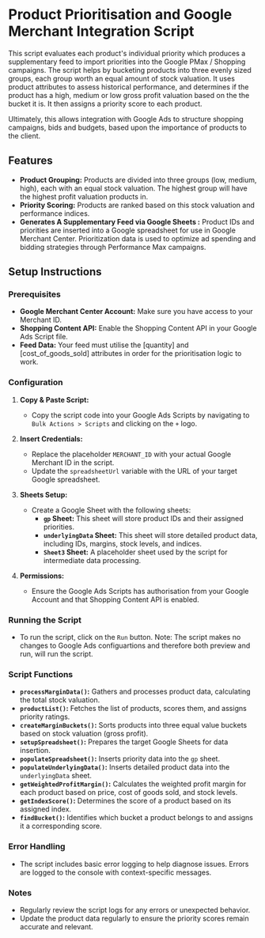 # Product Prioritisation and Google Merchant Integration Script

This script evaluates each product's individual priority which produces a supplementary feed to import priorities into the Google PMax / Shopping campaigns. The script helps by bucketing products into three evenly sized groups, each group worth an equal amount of stock valuation. It uses product attributes to assess historical performance, and determines if the product has a high, medium or low gross profit valuation based on the the bucket it is. It then assigns a priority score to each product. 

Ultimately, this allows integration with Google Ads to structure shopping campaigns, bids and budgets, based upon the importance of products to the client.

## Features

- **Product Grouping:** Products are divided into three groups (low, medium, high), each with an equal stock valuation. The highest group will have the highest profit valuation products in.
- **Priority Scoring:** Products are ranked based on this stock valuation and performance indices.
- **Generates A Supplementary Feed via Google Sheets :** Product IDs and priorities are inserted into a Google spreadsheet for use in Google Merchant Center. Prioritization data is used to optimize ad spending and bidding strategies through Performance Max campaigns.

## Setup Instructions

### Prerequisites

- **Google Merchant Center Account:** Make sure you have access to your Merchant ID.
- **Shopping Content API:** Enable the Shopping Content API in your Google Ads Script file.
- **Feed Data:** Your feed must utilise the [quantity] and [cost_of_goods_sold] attributes in order for the prioritisation logic to work.

### Configuration

1. **Copy & Paste Script:**
   - Copy the script code into your Google Ads Scripts by navigating to `Bulk Actions > Scripts` and clicking on the `+` logo.

2. **Insert Credentials:**
   - Replace the placeholder `MERCHANT_ID` with your actual Google Merchant ID in the script.
   - Update the `spreadsheetUrl` variable with the URL of your target Google spreadsheet.

3. **Sheets Setup:**
   - Create a Google Sheet with the following sheets:
     - **`gp` Sheet:** This sheet will store product IDs and their assigned priorities.
     - **`underlyingData` Sheet:** This sheet will store detailed product data, including IDs, margins, stock levels, and indices.
     - **`Sheet3` Sheet:** A placeholder sheet used by the script for intermediate data processing.

4. **Permissions:**
   - Ensure the Google Ads Scripts has authorisation from your Google Account and that Shopping Content API is enabled.

### Running the Script

- To run the script, click on the `Run` button. Note: The script makes no changes to Google Ads configuartions and therefore both preview and run, will run the script.


### Script Functions

- **`processMarginData()`:** Gathers and processes product data, calculating the total stock valuation.
- **`productList()`:** Fetches the list of products, scores them, and assigns priority ratings.
- **`createMarginBuckets()`:** Sorts products into three equal value buckets based on stock valuation (gross profit).
- **`setupSpreadsheet()`:** Prepares the target Google Sheets for data insertion.
- **`populateSpreadsheet()`:** Inserts priority data into the `gp` sheet.
- **`populateUnderlyingData()`:** Inserts detailed product data into the `underlyingData` sheet.
- **`getWeightedProfitMargin()`:** Calculates the weighted profit margin for each product based on price, cost of goods sold, and stock levels.
- **`getIndexScore()`:** Determines the score of a product based on its assigned index.
- **`findBucket()`:** Identifies which bucket a product belongs to and assigns it a corresponding score.

### Error Handling

- The script includes basic error logging to help diagnose issues. Errors are logged to the console with context-specific messages.

### Notes

- Regularly review the script logs for any errors or unexpected behavior.
- Update the product data regularly to ensure the priority scores remain accurate and relevant.
